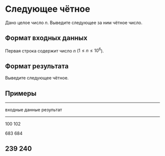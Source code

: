 # Следующее чётное

Дано целое число $n$. Выведите следующее за ним чётное число.

## Формат входных данных

Первая строка содержит число $n$ ($1 \leqslant n \leqslant 10^6$).

## Формат результата

Выведите следующее чётное.

## Примеры

------------------------------
входные данные  результат
--------------  --------------
100             102

683             684

239             240
------------------------------
